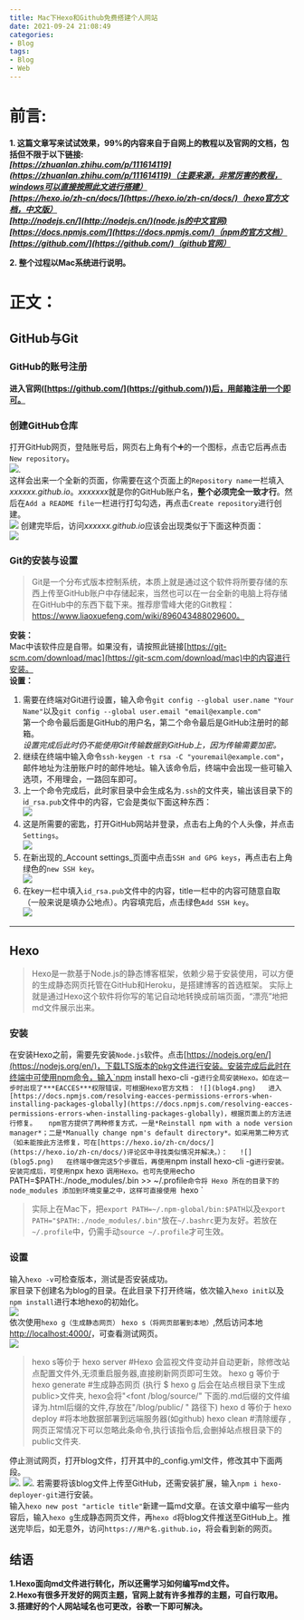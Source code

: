 ```yaml
---
title: Mac下Hexo和Github免费搭建个人网站
date: 2021-09-24 21:08:49
categories: 
- Blog
tags: 
- Blog
- Web
---
```


# 前言:
**1. 这篇文章写来试试效果，99%的内容来自于自网上的教程以及官网的文档，包括但不限于以下链接:**  
***[https://zhuanlan.zhihu.com/p/111614119](https://zhuanlan.zhihu.com/p/111614119)（主要来源，非常厉害的教程，windows可以直接按照此文进行搭建）  
[https://hexo.io/zh-cn/docs/](https://hexo.io/zh-cn/docs/)（hexo官方文档，中文版）  
[http://nodejs.cn/](http://nodejs.cn/)(node.js的中文官网)  
[https://docs.npmjs.com/](https://docs.npmjs.com/)（npm的官方文档）  
[https://github.com/](https://github.com/)（github官网）***

**2. 整个过程以Mac系统进行说明。**  

# 正文：  
## GitHub与Git  

### GitHub的账号注册  

**进入官网([https://github.com/](https://github.com/))后，用邮箱注册一个即可。**  

### 创建GitHub仓库  

打开GitHub网页，登陆账号后，网页右上角有个➕的一个图标，点击它后再点击`New repository`。  
![](blog1.png).   
这样会出来一个全新的页面，你需要在这个页面上的`Repository name`一栏填入*xxxxxx.github.io*。*xxxxxxx*就是你的GitHub账户名，**整个必须完全一致才行**。然后在`Add a README file`一栏进行打勾勾选，再点击`Create repository`进行创建。  
![](blog2.png)
创建完毕后，访问*xxxxxx.github.io*应该会出现类似于下面这种页面：  
![](blog3.jpeg)
### Git的安装与设置 
> Git是一个分布式版本控制系统，本质上就是通过这个软件将所要存储的东西上传至GitHub账户中存储起来，当然也可以在一台全新的电脑上将存储在GitHub中的东西下载下来。推荐廖雪峰大佬的Git教程：https://www.liaoxuefeng.com/wiki/896043488029600。  

**安装：**  
Mac中该软件应是自带。如果没有，请按照此链接[https://git-scm.com/download/mac](https://git-scm.com/download/mac)中的内容进行安装。  
**设置：**  
1. 需要在终端对Git进行设置，输入命令`git config --global user.name "Your Name"`以及`git config --global user.email "email@example.com"`  
第一个命令最后面是GitHub的用户名，第二个命令最后是GitHub注册时的邮箱。  
_设置完成后此时仍不能使用Git传输数据到GitHub上，因为传输需要加密。_  
2. 继续在终端中输入命令`ssh-keygen -t rsa -C "youremail@example.com"`，邮件地址为注册账户时的邮件地址。输入该命令后，终端中会出现一些可输入选项，不用理会，一路回车即可。  
3. 上一个命令完成后，此时家目录中会生成名为`.ssh`的文件夹，输出该目录下的i`d_rsa.pub`文件中的内容，它会是类似下面这种东西：  
![](blog6.png)  
4. 这是所需要的密匙，打开GitHub网站并登录，点击右上角的个人头像，并点击`Settings`。  
![](blog7.png)  
5. 在新出现的_Account settings_页面中点击`SSH and GPG keys`，再点击右上角绿色的`new SSH key`。  
![](blog8.png)  
6. 在key一栏中填入`id_rsa.pub`文件中的内容，title一栏中的内容可随意自取（一般来说是填办公地点）。内容填完后，点击绿色`Add SSH key`。  
![](blog9.png)  
---
## Hexo 
> Hexo是一款基于Node.js的静态博客框架，依赖少易于安装使用，可以方便的生成静态网页托管在GitHub和Heroku，是搭建博客的首选框架。
> 实际上就是通过Hexo这个软件将你写的笔记自动地转换成前端页面，“漂亮”地把md文件展示出来。  

### 安装  
在安装Hexo之前，需要先安装`Node.js`软件。点击[https://nodejs.org/en/](https://nodejs.org/en/)，下载LTS版本的pkg文件进行安装。安装完成后此时在终端中可使用npm命令，输入`npm install hexo-cli -g`进行全局安装Hexo。如在这一步时出现了***EACCES***权限错误，可根据Hexo官方文档：
![](blog4.png)  
进入[https://docs.npmjs.com/resolving-eacces-permissions-errors-when-installing-packages-globally](https://docs.npmjs.com/resolving-eacces-permissions-errors-when-installing-packages-globally)，根据页面上的方法进行修复。  
npm官方提供了两种修复方式，一是*Reinstall npm with a node version manager*；二是*Manually change npm's default directory*。如采用第二种方式（如未能按此方法修复，可在[https://hexo.io/zh-cn/docs/](https://hexo.io/zh-cn/docs/)评论区中寻找类似情况并解决。）：  
![](blog5.png)  
在终端中做完这5个步骤后，再使用`npm install hexo-cli -g`进行安装。  
安装完成后，可使用`npx hexo <command>`调用Hexo。也可先使用`echo PATH=$PATH:./node_modules/.bin >> ~/.profile`命令将 Hexo 所在的目录下的 node_modules 添加到环境变量之中，这样可直接使用 `hexo <command>`    
> 实际上在Mac下，把`export PATH=~/.npm-global/bin:$PATH`以及`export PATH="$PATH:./node_modules/.bin"`放在`~/.bashrc`更为友好。若放在`~/.profile`中，仍需手动`source ~/.profile`才可生效。
  
### 设置  
输入`hexo -v`可检查版本，测试是否安装成功。  
家目录下创建名为blog的目录。在此目录下打开终端，依次输入`hexo init`以及`npm install`进行本地hexo的初始化。  
![](blog10.png)  
依次使用`hexo g（生成静态网页）` `hexo s（将网页部署到本地）`,然后访问本地[http://localhost:4000/](http://localhost:4000/)，可查看测试网页。  
![](blog11.png)  
> hexo s等价于 hexo server #Hexo 会监视文件变动并自动更新，除修改站点配置文件外,无须重启服务器,直接刷新网页即可生效。
> hexo g 等价于 hexo generate #生成静态网页 (执行 $ hexo g 后会在站点根目录下生成public>文件夹, hexo会将"<font /blog/source/" 下面的.md后缀的文件编译为.html后缀的文件,存放在"/blog/public/ " 路径下)
> hexo d 等价于 hexo deploy #将本地数据部署到远端服务器(如github)
> hexo clean #清除缓存 ,网页正常情况下可以忽略此条命令,执行该指令后,会删掉站点根目录下的public文件夹. 

停止测试网页，打开blog文件，打开其中的_config.yml文件，修改其中下面两段。  
![](blog12.png). 
![](blog13.png). 
若需要将该blog文件上传至GitHub，还需安装扩展，输入`npm i hexo-deployer-git`进行安装。  
输入`hexo new post "article title"`新建一篇md文章。在该文章中编写一些内容后，输入`hexo g`生成静态网页文件，再`hexo d`将blog文件推送至GitHub上。推送完毕后，如无意外，访问`https://用户名.github.io`，将会看到新的网页。  
## 结语  
**1.Hexo面向md文件进行转化，所以还需学习如何编写md文件。  
2.Hexo有很多开发好的网页主题，官网上就有许多推荐的主题，可自行取用。  
3.搭建好的个人网站域名也可更改，谷歌一下即可解决。**